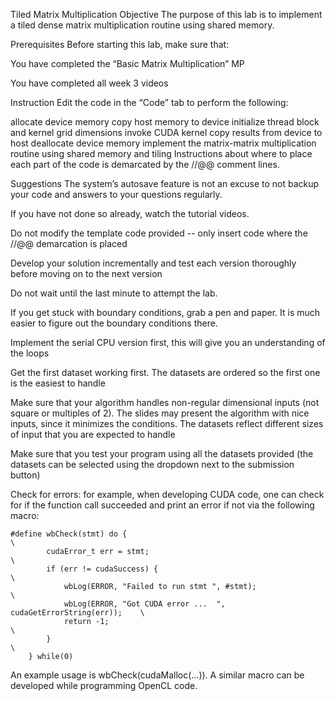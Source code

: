 Tiled Matrix Multiplication
Objective
The purpose of this lab is to implement a tiled dense matrix multiplication routine using shared memory.

Prerequisites
Before starting this lab, make sure that:

You have completed the “Basic Matrix Multiplication” MP

You have completed all week 3 videos

Instruction
Edit the code in the “Code” tab to perform the following:

allocate device memory
copy host memory to device
initialize thread block and kernel grid dimensions
invoke CUDA kernel
copy results from device to host
deallocate device memory
implement the matrix-matrix multiplication routine using shared memory and tiling
Instructions about where to place each part of the code is demarcated by the //@@ comment lines.

Suggestions
The system’s autosave feature is not an excuse to not backup your code and answers to your questions regularly.

If you have not done so already, watch the tutorial videos.

Do not modify the template code provided -- only insert code where the //@@ demarcation is placed

Develop your solution incrementally and test each version thoroughly before moving on to the next version

Do not wait until the last minute to attempt the lab.

If you get stuck with boundary conditions, grab a pen and paper. It is much easier to figure out the boundary conditions there.

Implement the serial CPU version first, this will give you an understanding of the loops

Get the first dataset working first. The datasets are ordered so the first one is the easiest to handle

Make sure that your algorithm handles non-regular dimensional inputs (not square or multiples of 2). The slides may present the algorithm with nice inputs, since it minimizes the conditions. The datasets reflect different sizes of input that you are expected to handle

Make sure that you test your program using all the datasets provided (the datasets can be selected using the dropdown next to the submission button)

Check for errors: for example, when developing CUDA code, one can check for if the function call succeeded and print an error if not via the following macro:

```
#define wbCheck(stmt) do {                                                    \
        cudaError_t err = stmt;                                               \
        if (err != cudaSuccess) {                                             \
            wbLog(ERROR, "Failed to run stmt ", #stmt);                       \
            wbLog(ERROR, "Got CUDA error ...  ", cudaGetErrorString(err));    \
            return -1;                                                        \
        }                                                                     \
    } while(0)
```

An example usage is wbCheck(cudaMalloc(...)). A similar macro can be developed while programming OpenCL code.
